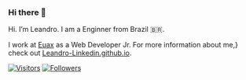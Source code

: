 ### Hi there 👋
Hi. I’m Leandro. I am a Enginner from Brazil 🇧🇷.

I work at [Euax](https://grupoeuax.com.br/) as a Web Developer Jr. For more information about me,}
check out [Leandro-Linkedin.github.io](https://www.linkedin.com/in/leandro-artur-custodio-27b196151/).

[![Visitors](https://visitor-badge.glitch.me/badge?page_id=github/Leandro-Custodio)](https://www.linkedin.com/in/leandro-artur-custodio-27b196151/)
[![Followers](https://img.shields.io/github/followers/Leandro-Custodio?style=social)](https://github.com/Leandro-Custodio)




<!-- EXEMPLO
**Leandro-Custodio/Leandro-Custodio** is a ✨ _special_ ✨ repository because its `README.md` (this file) appears on your GitHub profile.

Here are some ideas to get you started:

- 🔭 I’m currently working on ...
- 🌱 I’m currently learning ...
- 👯 I’m looking to collaborate on ...
- 🤔 I’m looking for help with ...
- 💬 Ask me about ...
- 📫 How to reach me: ...
- 😄 Pronouns: ...
- ⚡ Fun fact: ...
-->

